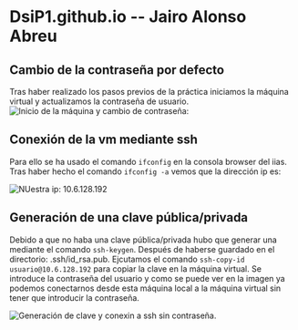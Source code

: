# DsiP1.github.io -- Jairo Alonso Abreu
## Cambio de la contraseña por defecto
Tras haber realizado los pasos previos de la práctica iniciamos la máquina virtual y actualizamos la contraseña de usuario.
![Inicio de la máquina y cambio de contraseña:](https://user-images.githubusercontent.com/65543522/154450480-4945de18-1675-4f79-bf6a-63b85cc13cb0.png)
## Conexión de la vm mediante ssh
Para ello se ha usado el comando `ifconfig` en la consola browser del iias.
Tras haber hecho el comando `ifconfig -a` vemos que la dirección ip es:

![NUestra ip: 10.6.128.192](https://user-images.githubusercontent.com/65543522/154451204-3b6d101c-2df7-4013-a811-9e325da6bd26.png)

## Generación de una clave pública/privada

Debido a que no haba una clave pública/privada hubo que generar una mediante el comando `ssh-keygen`.
Después de haberse guardado en el directorio: .ssh/id_rsa.pub. Ejcutamos el comando `ssh-copy-id usuario@10.6.128.192` para copiar la clave en la máquina virtual. Se introduce la contraseña del usuario y como se puede ver en la imagen ya podemos conectarnos desde esta máquina local a la máquina virtual sin tener que introducir la contraseña.

![Generación de clave y conexin a ssh sin contraseña.](https://user-images.githubusercontent.com/65543522/154470569-4863d2d4-920c-4ce4-94e6-d1d64cfbf57c.png)
